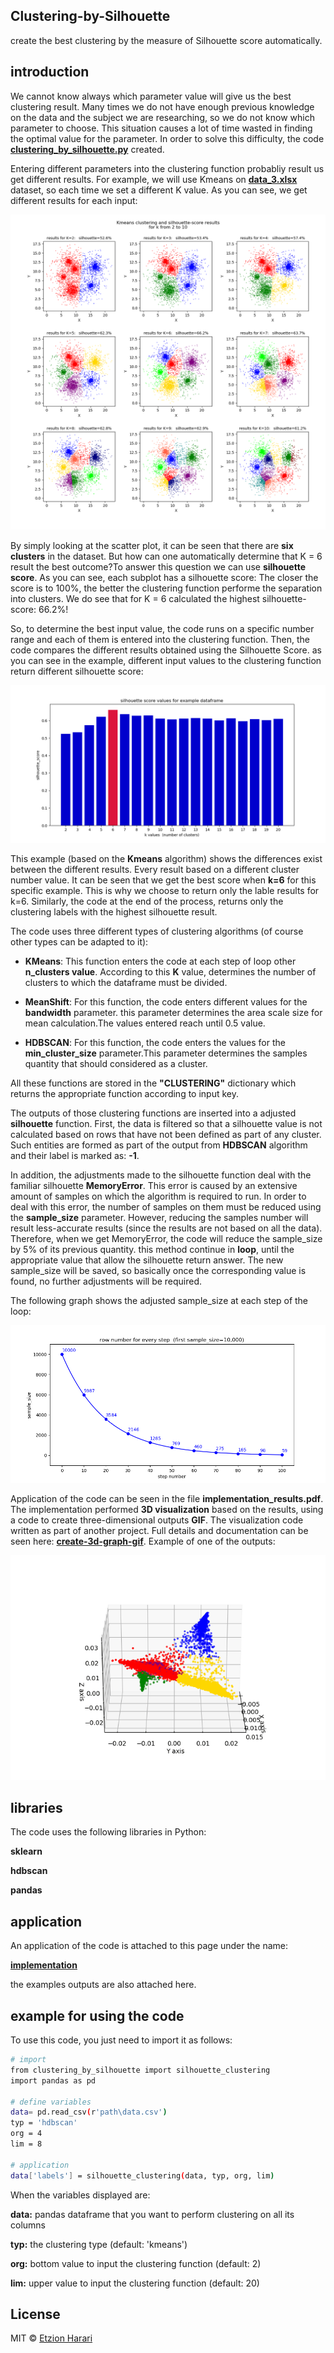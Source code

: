 ## Clustering-by-Silhouette
create the best clustering by the measure of Silhouette score automatically.

## introduction
We cannot know always which parameter value will give us the best clustering result. Many times we do not have enough previous knowledge on the data and the subject we are researching, so we do not know which parameter to choose. This situation causes a lot of time wasted in finding the optimal value for the parameter. In order to solve this difficulty, the code [**clustering_by_silhouette.py**](https://github.com/EtzionData/Clustering-by-Silhouette/blob/master/clustering_by_silhouette.py) created.

Entering different parameters into the clustering function probabliy result us get different results. For example, we will use Kmeans on [**data_3.xlsx**](https://github.com/EtzionData/Clustering-by-Silhouette/blob/master/Example/data_3.xlsx) dataset, so each time we set a different K value. As you can see, we get different results for each input:

![nine](https://github.com/EtzionData/Clustering-by-Silhouette/blob/master/Pictures/nine.png)

By simply looking at the scatter plot, it can be seen that there are **six clusters** in the dataset. But how can one automatically determine that K = 6 result the best outcome?To answer this question we can use **silhouette score**. As you can see, each subplot has a silhouette score: The closer the score is to 100%, the better the clustering function performe the separation into clusters. We do see that for K = 6 calculated the highest silhouette-score: 66.2%!

So, to determine the best input value, the code runs on a specific number range and each of them is entered into the clustering function. Then, the code compares the different results obtained using the Silhouette Score. as you can see in the example, different input values to the clustering function return different silhouette score:

![score](https://github.com/EtzionData/Clustering-by-Silhouette/blob/master/Pictures/silhouette_score_value_example.png)

This example (based on the **Kmeans** algorithm) shows the differences exist between the different results. Every result based on a different cluster number value. It can be seen that we get the best score when **k=6** for this specific example. This is why we choose to return only the lable results for k=6. Similarly, the code at the end of the process, returns only the clustering labels with the highest silhouette result. 

The code uses three different types of clustering algorithms (of course other types can be adapted to it):

- **KMeans**: This function enters the code at each step of loop other **n_clusters value**. According to this **K** value, determines the number of clusters to which the dataframe must be divided.

- **MeanShift**: For this function, the code enters different values for the **bandwidth** parameter. this parameter determines the area scale size for mean calculation.The values entered reach until 0.5 value.

- **HDBSCAN**: For this function, the code enters the values for the **min_cluster_size** parameter.This parameter determines the samples quantity that should considered as a cluster.

All these functions are stored in the **"CLUSTERING"** dictionary which returns the appropriate function according to input key.

The outputs of those clustering functions are inserted into a adjusted **silhouette** function. First, the data is filtered so that a silhouette value is not calculated based on rows that have not been defined as part of any cluster. Such entities are formed as part of the output from **HDBSCAN** algorithm and their label is marked as: **-1**.

In addition, the adjustments made to the silhouette function deal with the familiar silhouette **MemoryError**. This error is caused by an extensive amount of samples on which the algorithm is required to run. In order to deal with this error, the number of samples on them must be reduced using the **sample_size** parameter. However, reducing the samples number will result less-accurate results (since the results are not based on all the data). Therefore, when we get MemoryError, the code will reduce the sample_size by 5% of its previous quantity. this method continue in **loop**, until the appropriate value that allow the silhouette return answer. The new sample_size will be saved, so basically once the corresponding value is found, no further adjustments will be required.

The following graph shows the adjusted sample_size at each step of the loop:

![graph](https://github.com/EtzionData/Clustering-by-Silhouette/blob/master/Pictures/sample_size.png)

Application of the code can be seen in the file **implementation_results.pdf**. The implementation performed **3D visualization** based on the results, using a code to create three-dimensional outputs **GIF**. The visualization code written as part of another project. Full details and documentation can be seen here: [**create-3d-graph-gif**](https://github.com/EtzionData/create-3d-graph-gif). Example of one of the outputs:

![gif](https://github.com/EtzionData/Clustering-by-Silhouette/blob/master/Pictures/example.gif)

## libraries
The code uses the following libraries in Python:

**sklearn**

**hdbscan**

**pandas**


## application
An application of the code is attached to this page under the name: 

[**implementation**](https://github.com/EtzionData/Clustering-by-Silhouette/blob/master/implementation_results.pdf)

the examples outputs are also attached here.


## example for using the code
To use this code, you just need to import it as follows:
``` sh
# import
from clustering_by_silhouette import silhouette_clustering
import pandas as pd

# define variables
data= pd.read_csv(r'path\data.csv')  
typ = 'hdbscan'
org = 4 
lim = 8 

# application
data['labels'] = silhouette_clustering(data, typ, org, lim)
```

When the variables displayed are:

**data:** pandas dataframe that you want to perform clustering on all its columns

**typ:** the clustering type (default: 'kmeans')

**org:** bottom value to input the clustering function (default: 2)

**lim:** upper value to input the clustering function (default: 20)


## License
MIT © [Etzion Harari](https://github.com/EtzionData)

